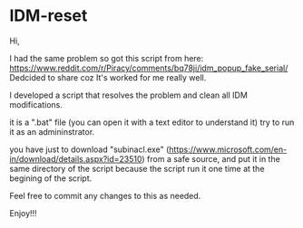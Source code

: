 # IDM-reset

Hi,

I had the same problem so got this script from here: https://www.reddit.com/r/Piracy/comments/bq78ji/idm_popup_fake_serial/
Dedcided to share coz It's worked for me really well.

I developed a script that resolves the problem and clean all IDM modifications.

it is a ".bat" file (you can open it with a text editor to understand it) try to run it as an admininstrator.

you have just to download "subinacl.exe" (https://www.microsoft.com/en-in/download/details.aspx?id=23510) from a safe source, and put it in the same directory of the script because the script run it one time at the begining of the script.

Feel free to commit any changes to this as needed.

Enjoy!!!
